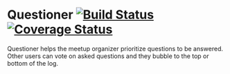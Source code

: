 # Questioner [![Build Status](https://travis-ci.org/fridolinho/Questioner.svg?branch=develop)](https://travis-ci.org/fridolinho/Questioner) [![Coverage Status](https://coveralls.io/repos/github/fridolinho/Questioner/badge.svg?branch=develop)](https://coveralls.io/github/fridolinho/Questioner?branch=develop)
Questioner helps the meetup organizer prioritize questions to be answered. Other users can vote on asked questions and they bubble to the top or bottom of the log.

